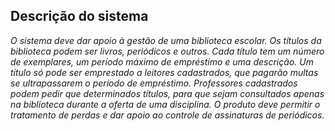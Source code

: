  <h2>Descrição do sistema</h2>
<p><em>O sistema deve dar apoio à gestão de uma biblioteca escolar. Os títulos da biblioteca podem ser livros,
periódicos e outros. Cada título tem um número de exemplares, um período máximo de empréstimo e
uma descrição. Um título só pode ser emprestado a leitores cadastrados, que pagarão multas se
ultrapassarem o período de empréstimo. Professores cadastrados podem pedir que determinados
títulos, para que sejam consultados apenas na biblioteca durante a oferta de uma disciplina. O produto
deve permitir o tratamento de perdas e dar apoio ao controle de assinaturas de periódicos.</em></p>
